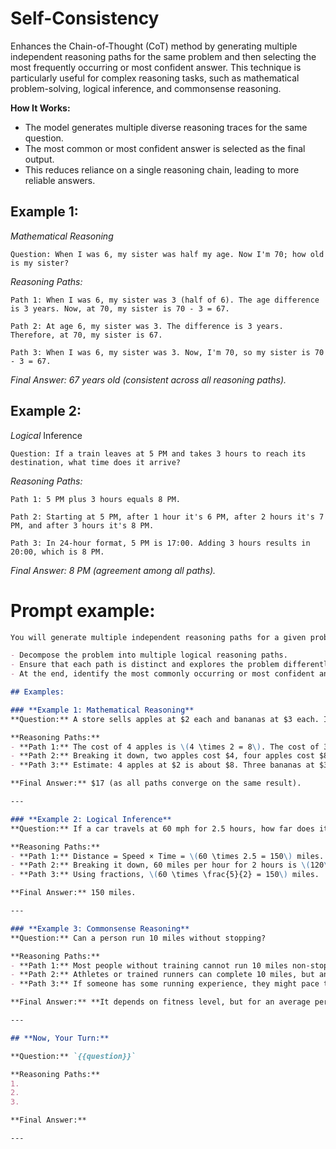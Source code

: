 # Self-Consistency

Enhances the Chain-of-Thought (CoT) method by generating multiple independent reasoning paths for the same problem and then selecting the most frequently occurring or most confident answer. This technique is particularly useful for complex reasoning tasks, such as mathematical problem-solving, logical inference, and commonsense reasoning.

**How It Works:**
* The model generates multiple diverse reasoning traces for the same question.
* The most common or most confident answer is selected as the final output.
* This reduces reliance on a single reasoning chain, leading to more reliable answers.

## Example 1:
*Mathematical Reasoning*
```
Question: When I was 6, my sister was half my age. Now I'm 70; how old is my sister?
```

*Reasoning Paths:*
```
Path 1: When I was 6, my sister was 3 (half of 6). The age difference is 3 years. Now, at 70, my sister is 70 - 3 = 67.

Path 2: At age 6, my sister was 3. The difference is 3 years. Therefore, at 70, my sister is 67.

Path 3: When I was 6, my sister was 3. Now, I'm 70, so my sister is 70 - 3 = 67.
```
*Final Answer: 67 years old (consistent across all reasoning paths).*

## Example 2:
*Logical* Inference
```
Question: If a train leaves at 5 PM and takes 3 hours to reach its destination, what time does it arrive?
```
*Reasoning Paths:*
```
Path 1: 5 PM plus 3 hours equals 8 PM.

Path 2: Starting at 5 PM, after 1 hour it's 6 PM, after 2 hours it's 7 PM, and after 3 hours it's 8 PM.

Path 3: In 24-hour format, 5 PM is 17:00. Adding 3 hours results in 20:00, which is 8 PM.
```
*Final Answer: 8 PM (agreement among all paths).*


# Prompt example:
```md
You will generate multiple independent reasoning paths for a given problem. Instead of relying on a single reasoning chain, you will create diverse thought processes and derive the most consistent answer.  

- Decompose the problem into multiple logical reasoning paths.  
- Ensure that each path is distinct and explores the problem differently.  
- At the end, identify the most commonly occurring or most confident answer.  

## Examples:

### **Example 1: Mathematical Reasoning**  
**Question:** A store sells apples at $2 each and bananas at $3 each. If I buy 4 apples and 3 bananas, how much do I pay in total?  

**Reasoning Paths:**  
- **Path 1:** The cost of 4 apples is \(4 \times 2 = 8\). The cost of 3 bananas is \(3 \times 3 = 9\). Total cost = \(8 + 9 = 17\).  
- **Path 2:** Breaking it down, two apples cost $4, four apples cost $8. Three bananas cost $9. Total = $8 + $9 = $17.  
- **Path 3:** Estimate: 4 apples at $2 is about $8. Three bananas at $3 is about $9. Together, they cost $17.  

**Final Answer:** $17 (as all paths converge on the same result).  

---

### **Example 2: Logical Inference**  
**Question:** If a car travels at 60 mph for 2.5 hours, how far does it travel?  

**Reasoning Paths:**  
- **Path 1:** Distance = Speed × Time = \(60 \times 2.5 = 150\) miles.  
- **Path 2:** Breaking it down, 60 miles per hour for 2 hours is \(120\) miles, and 0.5 hours adds \(30\) more miles. Total = \(120 + 30 = 150\).  
- **Path 3:** Using fractions, \(60 \times \frac{5}{2} = 150\) miles.  

**Final Answer:** 150 miles.  

---

### **Example 3: Commonsense Reasoning**  
**Question:** Can a person run 10 miles without stopping?  

**Reasoning Paths:**  
- **Path 1:** Most people without training cannot run 10 miles non-stop due to endurance limits.  
- **Path 2:** Athletes or trained runners can complete 10 miles, but an average untrained person would struggle.  
- **Path 3:** If someone has some running experience, they might pace themselves and finish, but it would be difficult.  

**Final Answer:** **It depends on fitness level, but for an average person, it's unlikely.**  

---

## **Now, Your Turn:**  

**Question:** `{{question}}`  

**Reasoning Paths:**  
1.  
2.  
3.  

**Final Answer:**  

---
```